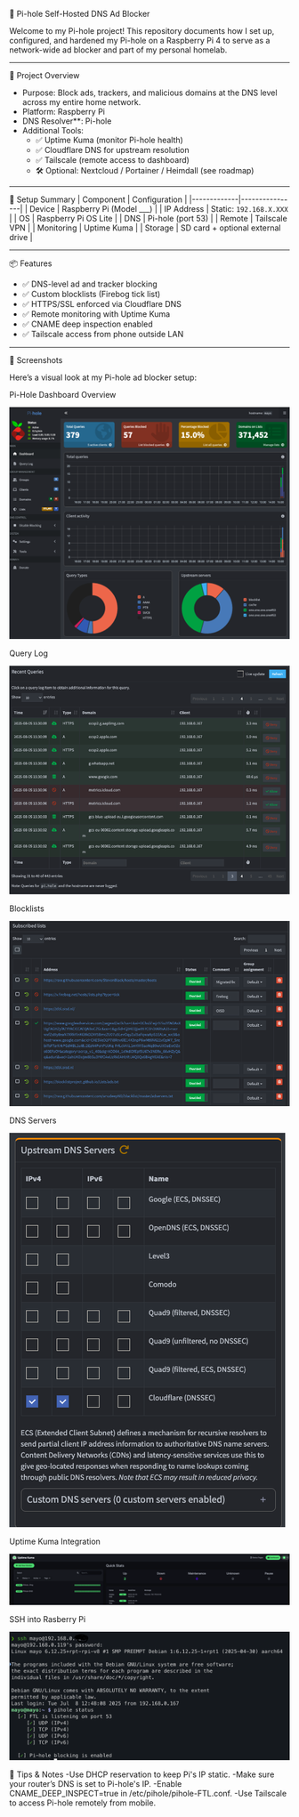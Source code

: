 🍍 Pi-hole Self-Hosted DNS Ad Blocker

Welcome to my Pi-hole project! This repository documents how I set up, configured, and hardened my Pi-hole on a Raspberry Pi 4 to serve as a network-wide ad blocker and part of my personal homelab.

---

🔧 Project Overview
- Purpose: Block ads, trackers, and malicious domains at the DNS level across my entire home network.
- Platform: Raspberry Pi
- DNS Resolver**: Pi-hole
- Additional Tools:
  - ✅ Uptime Kuma (monitor Pi-hole health)
  - ✅ Cloudflare DNS for upstream resolution
  - ✅ Tailscale (remote access to dashboard)
  - 🛠️ Optional: Nextcloud / Portainer / Heimdall (see roadmap)

---

🧱 Setup Summary
| Component   | Configuration |
|-------------|----------------|
| Device      | Raspberry Pi (Model ___) |
| IP Address  | Static: `192.168.X.XXX` |
| OS          | Raspberry Pi OS Lite |
| DNS         | Pi-hole (port 53) |
| Remote      | Tailscale VPN |
| Monitoring  | Uptime Kuma |
| Storage     | SD card + optional external drive |

---

📦 Features
- ✅ DNS-level ad and tracker blocking
- ✅ Custom blocklists (Firebog tick list)
- ✅ HTTPS/SSL enforced via Cloudflare DNS
- ✅ Remote monitoring with Uptime Kuma
- ✅ CNAME deep inspection enabled
- ✅ Tailscale access from phone outside LAN

---

📸 Screenshots

Here’s a visual look at my Pi-hole ad blocker setup:

Pi-Hole Dashboard Overview

![Dashboard](./1.png)

Query Log

![Query Log](./2.png)

Blocklists

![Blocked Domains](./3.png)

DNS Servers

![Top Advertisers](./4.png)

Uptime Kuma Integration

![Query Types](./5.png)

SSH into Rasberry Pi

![Network Overview](./6.png)

🧠 Tips & Notes
-Use DHCP reservation to keep Pi's IP static.
-Make sure your router’s DNS is set to Pi-hole's IP.
-Enable CNAME_DEEP_INSPECT=true in /etc/pihole/pihole-FTL.conf.
-Use Tailscale to access Pi-hole remotely from mobile.
